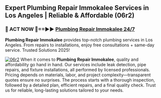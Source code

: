 ## Expert Plumbing Repair Immokalee Services in Los Angeles | Reliable & Affordable (06r2)  

<h3>🚿 ACT NOW 🌟==►► <a href="https://tinyurl.com/2ne6vx2x" rel="nofollow">Plumbing Repair Immokalee 24/7</a></h3>

**Plumbing Repair Immokalee** provides top-notch plumbing services in Los Angeles. From repairs to installations, enjoy free consultations + same-day service. Trusted Solutions 2025!

[![06r2](https://i.imgur.com/4PFF4AK.jpeg)](https://tinyurl.com/2ne6vx2x)
When it comes to **Plumbing Repair Immokalee**, quality and affordability go hand in hand. Our services include leak detection, pipe repairs, and fixture installations, all performed by licensed professionals. Pricing depends on materials, labor, and project complexity—transparent quotes ensure no surprises. The process starts with a thorough inspection, followed by a detailed plan, efficient repairs, and a final quality check. Trust us for reliable, long-lasting solutions tailored to your needs.